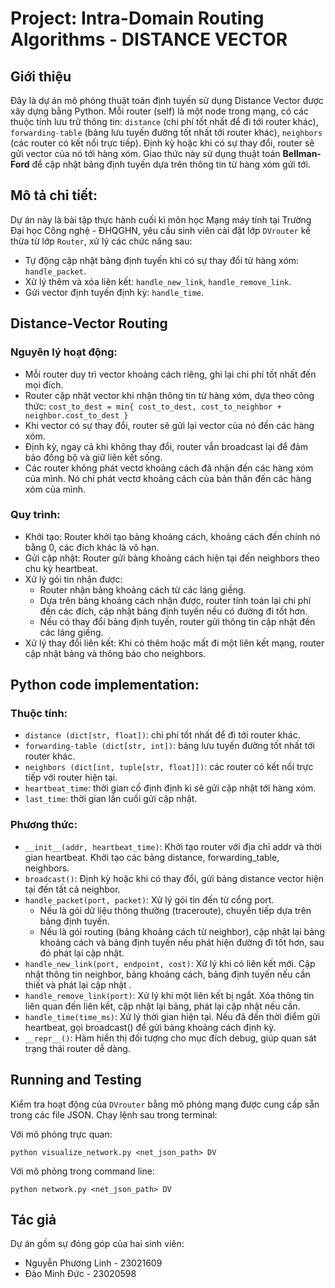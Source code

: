 # Project: Intra-Domain Routing Algorithms - DISTANCE VECTOR


## Giới thiệu

Đây là dự án mô phỏng thuật toán định tuyến sử dụng Distance Vector được xây dựng bằng Python. Mỗi router (self) là một node trong mạng, có các thuộc tính lưu trữ thông tin: `distance` (chi phí tốt nhất để đi tới router khác), `forwarding-table` (bảng lưu tuyến đường tốt nhất tới router khác), `neighbors` (các router có kết nối trực tiếp). Định kỳ hoặc khi có sự thay đổi, router sẽ gửi vector của nó tới hàng xóm. Giao thức này sử dụng thuật toán **Bellman-Ford** để cập nhật bảng định tuyến dựa trên thông tin từ hàng xóm gửi tới.

## Mô tả chi tiết:

Dự án này là bài tập thực hành cuối kì môn học Mạng máy tính tại Trường Đại học Công nghệ - ĐHQGHN, yêu cầu sinh viên cài đặt lớp `DVrouter` kế thừa từ lớp `Router`, xử lý các chức năng sau:

* Tự động cập nhật bảng định tuyến khi có sự thay đổi từ hàng xóm: `handle_packet`.
* Xử lý thêm và xóa liên kết: `handle_new_link`, `handle_remove_link`.
* Gửi vector định tuyến định kỳ: `handle_time`.

## Distance-Vector Routing

### Nguyên lý hoạt động:

* Mỗi router duy trì vector khoảng cách riêng, ghi lại chi phí tốt nhất đến mọi đích.
* Router cập nhật vector khi nhận thông tin từ hàng xóm, dựa theo công thức:
  ```cost_to_dest = min{ cost_to_dest, cost_to_neighbor + neighbor.cost_to_dest } ```
* Khi vector có sự thay đổi, router sẽ gửi lại vector của nó đến các hàng xóm.
* Định kỳ, ngay cả khi không thay đổi, router vẫn broadcast lại để đảm bảo đồng bộ và giữ liên kết sống.
* Các router không phát vectơ khoảng cách đã nhận đến các hàng xóm của mình. Nó chỉ phát vectơ khoảng cách của bản thân đến các hàng xóm của mình.

### Quy trình: 

* Khởi tạo: Router khởi tạo bảng khoảng cách, khoảng cách đến chính nó bằng 0, các đích khác là vô hạn.
* Gửi cập nhật: Router gửi bảng khoảng cách hiện tại đến neighbors theo chu kỳ heartbeat.
* Xử lý gói tin nhận được:
    * Router nhận bảng khoảng cách từ các láng giềng.
    * Dựa trên bảng khoảng cách nhận được, router tính toán lại chi phí đến các đích, cập nhật bảng định tuyến nếu có đường đi tốt hơn.
    * Nếu có thay đổi bảng định tuyến, router gửi thông tin cập nhật đến các láng giềng.
* Xử lý thay đổi liên kết: Khi có thêm hoặc mất đi một liên kết mạng, router cập nhật bảng và thông báo cho neighbors.
      
## Python code implementation:

### Thuộc tính:

* `distance (dict[str, float])`: chi phí tốt nhất để đi tới router khác.
* `forwarding-table (dict[str, int])`: bảng lưu tuyến đường tốt nhất tới router khác.
* `neighbors (dict[int, tuple[str, float]])`: các router có kết nối trực tiếp với router hiện tại.
* `heartbeat_time`: thời gian cố định định kì sẽ gửi cập nhật tới hàng xóm.
* `last_time`: thời gian lần cuối gửi cập nhật.

### Phương thức:

* `__init__(addr, heartbeat_time)`: Khởi tạo router với địa chỉ addr và thời gian heartbeat. Khởi tạo các bảng distance, forwarding_table, neighbors.
* `broadcast()`: Định kỳ hoặc khi có thay đổi, gửi bảng distance vector hiện tại đến tất cả neighbor.
* `handle_packet(port, packet)`: Xử lý gói tin đến từ cổng port.
    * Nếu là gói dữ liệu thông thường (traceroute), chuyển tiếp dựa trên bảng định tuyến.
    * Nếu là gói routing (bảng khoảng cách từ neighbor), cập nhật lại bảng khoảng cách và bảng định tuyến nếu phát hiện đường đi tốt hơn, sau đó phát lại cập nhật.
* `handle_new_link(port, endpoint, cost)`: Xử lý khi có liên kết mới. Cập nhật thông tin neighbor, bảng khoảng cách, bảng định tuyến nếu cần thiết và phát lại cập nhật .
* `handle_remove_link(port)`: Xử lý khi một liên kết bị ngắt. Xóa thông tin liên quan đến liên kết, cập nhật lại bảng, phát lại cập nhật nếu cần.
* `handle_time(time_ms)`: Xử lý thời gian hiện tại. Nếu đã đến thời điểm gửi heartbeat, gọi broadcast() để gửi bảng khoảng cách định kỳ.
* `__repr__()`: Hàm hiển thị đối tượng cho mục đích debug, giúp quan sát trạng thái router dễ dàng.
  
## Running and Testing

Kiểm tra hoạt động của `DVrouter` bằng mô phỏng mạng được cung cấp sẵn trong các file JSON.
Chạy lệnh sau trong terminal: 

Với mô phỏng trực quan: 
```
python visualize_network.py <net_json_path> DV
```

Với mô phỏng trong command line:
```
python network.py <net_json_path> DV
```

## Tác giả
Dự án gồm sự đóng góp của hai sinh viên:
* Nguyễn Phương Linh - 23021609
* Đào Minh Đức - 23020598
